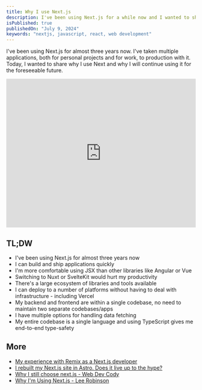```yaml
---
title: Why I use Next.js
description: I've been using Next.js for a while now and I wanted to share why I still choose it.
isPublished: true
publishedOn: "July 9, 2024"
keywords: "nextjs, javascript, react, web development"
---
```


I've been using Next.js for almost three years now. I've taken multiple applications, both for personal projects and for work, to production with it. Today, I wanted to share why I use Next and why I will continue using it for the foreseeable future.

<iframe width="100%" height="396" src="https://www.youtube.com/embed/ZBYj_bPx3F0?si=0w0LqB0CkwGsGZMK" title="YouTube video player" frameborder="0" allow="accelerometer; autoplay; clipboard-write; encrypted-media; gyroscope; picture-in-picture; web-share" referrerpolicy="strict-origin-when-cross-origin" allowfullscreen></iframe>

## TL;DW

- I've been using Next.js for almost three years now
- I can build and ship applications quickly
- I'm more comfortable using JSX than other libraries like Angular or Vue
- Switching to Nuxt or SvelteKit would hurt my productivity
- There's a large ecosystem of libraries and tools available
- I can deploy to a number of platforms without having to deal with infrastructure - including Vercel
- My backend and frontend are within a single codebase, no need to maintain two separate codebases/apps
- I have multiple options for handling data fetching
- My entire codebase is a single language and using TypeScript gives me end-to-end type-safety

## More

- [My experience with Remix as a Next.js developer](https://brockherion.dev/blog/posts/my-experience-with-remix/)
- [I rebuilt my Next.js site in Astro. Does it live up to the hype?](https://brockherion.dev/blog/posts/i-rebuilt-my-site-in-astro/)
- [Why I still choose next.js - Web Dev Cody](https://www.youtube.com/watch?v=iRUG418eJVw&t=938s)
- [Why I'm Using Next.js - Lee Robinson](https://leerob.io/blog/using-nextjs)
